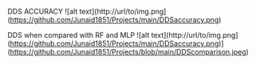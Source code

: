 DDS ACCURACY
![alt text](http://url/to/img.png](https://github.com/Junaid1851/Projects/main/DDSaccuracy.png)

DDS when compared with RF and MLP
![alt text](http://url/to/img.png](https://github.com/Junaid1851/Projects/main/DDSaccuracy.png)](https://github.com/Junaid1851/Projects/blob/main/DDScomparison.jpeg)
